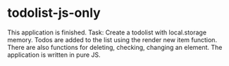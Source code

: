 # todolist-js-only

This application is finished.
Task: Create a todolist with local.storage memory. Todos are added to the list using the render new item function. 
There are also functions for deleting, checking, changing an element.
The application is written in pure JS.

